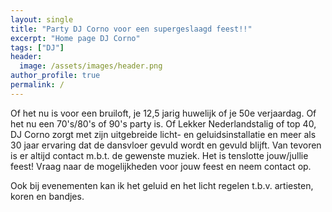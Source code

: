 ```yaml
---
layout: single
title: "Party DJ Corno voor een supergeslaagd feest!!"
excerpt: "Home page DJ Corno"
tags: ["DJ"]
header:
  image: /assets/images/header.png
author_profile: true
permalink: /
---
```



Of het nu is voor een bruiloft, je 12,5 jarig huwelijk of je 50e verjaardag. Of het nu een 70's/80's of 90's party is. Of Lekker Nederlandstalig of top 40, DJ Corno zorgt met zijn uitgebreide licht- en geluidsinstallatie en meer als 30 jaar ervaring dat de dansvloer gevuld wordt en gevuld blijft.  Van tevoren is er altijd contact m.b.t. de gewenste muziek. Het is tenslotte jouw/jullie feest! Vraag naar de mogelijkheden voor jouw feest en neem contact op. 

Ook bij evenementen kan ik het geluid en het licht regelen t.b.v. artiesten, koren en bandjes.